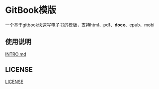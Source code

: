 # GitBook模版
一个基于gitbook快速写电子书的模版，支持html、pdf、**docx**、epub、mobi

## 使用说明
[INTRO.md](INTRO.md)

## LICENSE
[LICENSE](./LICENSE.md)
